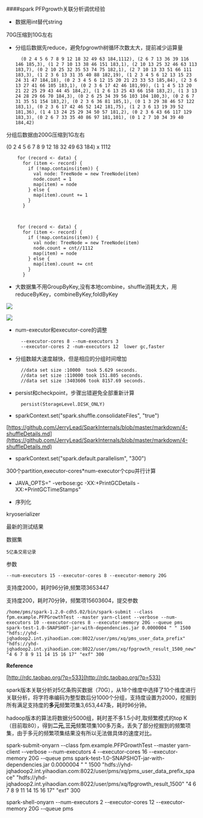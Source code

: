 ####spark PFPgrowth关联分析调优经验

* 数据用int替代string

70G压缩到10G左右

* 分组后数据先reduce，避免fpgrowth树循环次数太大，提前减少运算量

		
		(0 2 4 5 6 7 8 9 12 18 32 49 63 184,1112), (2 6 7 13 36 39 116 146 185,3), (1 2 7 10 13 38 46 151 183,1), (2 10 13 25 32 46 63 113 183,7), (0 2 10 25 32 35 53 74 75 182,1), (2 7 10 13 33 51 66 111 183,3), (1 2 3 6 13 31 35 40 88 182,19), (1 2 3 4 5 6 12 13 15 23 24 31 47 184,18), (0 2 3 4 5 6 12 15 20 21 23 33 53 185,84), (2 3 6 13 27 41 66 105 183,1), (0 2 3 6 17 42 46 181,99), (1 1 4 5 13 20 21 22 25 29 43 44 45 184,2), (1 2 6 13 25 43 66 158 183,2), (1 3 13 24 28 29 66 70 184,3), (0 2 6 25 34 39 56 103 104 180,3), (0 2 6 7 31 35 51 154 183,2), (0 2 3 6 36 81 185,1), (0 1 3 29 38 46 57 122 183,1), (0 2 3 6 17 42 46 52 142 181,75), (1 2 3 6 13 19 39 52 181,36), (1 4 13 24 25 29 34 50 57 181,2), (0 2 3 6 43 66 117 129 183,3), (0 2 6 7 33 35 40 86 97 181,101), (0 1 2 7 10 34 39 40 184,42)

分组后数据由200G压缩到1G左右

(0 2 4 5 6 7 8 9 12 18 32 49 63 184) x 1112

        for (record <- data) {
          for (item <- record) {
            if (!map.contains(item)) {
              val node: TreeNode = new TreeNode(item)
              node.count = 1
              map(item) = node
            } else {
              map(item).count += 1
            }
          }
        


        for (record <- data) {
          for (item <- record) {
            if (!map.contains(item)) {
              val node: TreeNode = new TreeNode(item)
              node.count = cnt//1112
              map(item) = node
            } else {
              map(item).count += cnt
            }
          }

* 大数据集不用GroupByKey,没有本地combine，shuffle消耗太大，用reduceByKey，combineByKey,foldByKey

![](http://databricks.gitbooks.io/databricks-spark-knowledge-base/content/images/group_by.png)

![](http://databricks.gitbooks.io/databricks-spark-knowledge-base/content/images/reduce_by.png)






* num-executor和executor-core的调整

		--executor-cores 8 --num-executors 3
		--executor-cores 2 -num-executors 12  lower gc,faster

* 分组数越大速度越快，但是相应的分组时间增加

		//data set size :10000  took 5.629 seconds.
		//data set size :110000 took 151.805 seconds.
		//data set size :3403606 took 8157.69 seconds.

* persist和checkpoint，步骤出错避免全部重新计算


		persist(StorageLevel.DISK_ONLY)

* sparkContext.set("spark.shuffle.consolidateFiles", "true")


[https://github.com/JerryLead/SparkInternals/blob/master/markdown/4-shuffleDetails.md](https://github.com/JerryLead/SparkInternals/blob/master/markdown/4-shuffleDetails.md)


* sparkContext.set("spark.default.parallelism", "300")

300个partition,executor-cores*num-executor个cpu并行计算

* JAVA_OPTS=" -verbose:gc -XX:+PrintGCDetails -XX:+PrintGCTimeStamps"



* 序列化

kryoserializer



最新的测试结果

数据集

	5亿条交易记录

参数 

	--num-executors 15 --executor-cores 8 --executor-memory 20G

支持度2000，耗时96分钟,频繁项3653447


支持度200，耗时70分钟，频繁项15603604，提交参数

	/home/pms/spark-1.2.0-cdh5.02/bin/spark-submit --class fpm.example.PFPGrowthTest --master yarn-client --verbose --num-executors 10 --executor-cores 8 --executor-memory 20G --queue pms spark-test-1.0-SNAPSHOT-jar-with-dependencies.jar 0.0000004 " " 1500 "hdfs://yhd-jqhadoop2.int.yihaodian.com:8022/user/pms/xq/pms_user_data_prefix" "hdfs://yhd-jqhadoop2.int.yihaodian.com:8022/user/pms/xq/fpgrowth_result_1500_new" "4 6 7 8 9 11 14 15 16 17" "exf" 300


**Reference**

[http://rdc.taobao.org/?p=533](http://rdc.taobao.org/?p=533)



spark版本关联分析对5亿条购买数据（70G），从18个维度中选择了10个维度进行关联分析，将字符串编码为整型数后分1000个分组，支持度设置为2000，挖掘到所有满足支持度的**多元**频繁项集3,653,447条，耗时96分钟。

hadoop版本的算法将数据分5000组，耗时差不多1.5小时,取频繁模式的top K（目前取80），得到**二元,三元**频繁项集100多万条，丢失了部分挖掘到的频繁项集，由于多元的频繁项集结果没有所以无法做具体的速度对比。


spark-submit-onyarn --class fpm.example.PFPGrowthTest --master yarn-client --verbose --num-executors 4 --executor-cores 16 --executor-memory 20G --queue pms spark-test-1.0-SNAPSHOT-jar-with-dependencies.jar 0.0000004 " " 1500 "hdfs://yhd-jqhadoop2.int.yihaodian.com:8022/user/pms/xq/pms_user_data_prefix_space" "hdfs://yhd-jqhadoop2.int.yihaodian.com:8022/user/pms/xq/fpgrowth_result_1500" "4 6 7 8 9 11 14 15 16 17" "exf" 300

spark-shell-onyarn --num-executors 2 --executor-cores 12 --executor-memory 20G --queue pms
